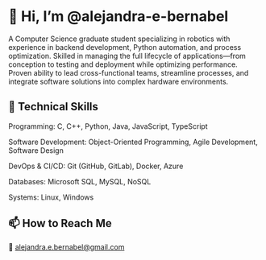 # 👋 Hi, I’m @alejandra-e-bernabel
A Computer Science graduate student specializing in robotics with experience in backend development, Python automation, and process optimization. Skilled in managing the full lifecycle of applications—from conception to testing and deployment while optimizing performance. Proven ability to lead cross-functional teams, streamline processes, and integrate software solutions into complex hardware environments.

## 🔧 Technical Skills
Programming: C, C++, Python, Java, JavaScript, TypeScript

Software Development: Object-Oriented Programming, Agile Development, Software Design

DevOps & CI/CD: Git (GitHub, GitLab), Docker, Azure

Databases: Microsoft SQL, MySQL, NoSQL

Systems: Linux, Windows

## 📫 How to Reach Me
📧 alejandra.e.bernabel@gmail.com
